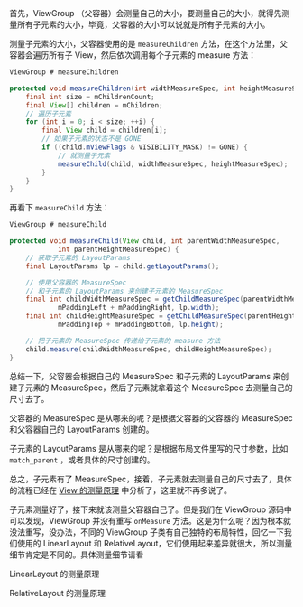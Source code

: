 首先，ViewGroup （父容器）会测量自己的大小，要测量自己的大小，就得先测量所有子元素的大小，毕竟，父容器的大小可以说就是所有子元素的大小。

测量子元素的大小，父容器使用的是 `measureChildren` 方法，在这个方法里，父容器会遍历所有子 View，然后依次调用每个子元素的 measure 方法：

```java
ViewGroup # measureChildren

protected void measureChildren(int widthMeasureSpec, int heightMeasureSpec) {
    final int size = mChildrenCount;
    final View[] children = mChildren;
    // 遍历子元素
    for (int i = 0; i < size; ++i) {
        final View child = children[i];
        // 如果子元素的状态不是 GONE
        if ((child.mViewFlags & VISIBILITY_MASK) != GONE) {
            // 就测量子元素
            measureChild(child, widthMeasureSpec, heightMeasureSpec);
        }
    }
}
```

再看下 `measureChild` 方法：

```java
ViewGroup # measureChild

protected void measureChild(View child, int parentWidthMeasureSpec,
            int parentHeightMeasureSpec) {
    // 获取子元素的 LayoutParams
    final LayoutParams lp = child.getLayoutParams();

    // 使用父容器的 MeasureSpec 
    // 和子元素的 LayoutParams 来创建子元素的 MeasureSpec 
    final int childWidthMeasureSpec = getChildMeasureSpec(parentWidthMeasureSpec,
            mPaddingLeft + mPaddingRight, lp.width);
    final int childHeightMeasureSpec = getChildMeasureSpec(parentHeightMeasureSpec,
            mPaddingTop + mPaddingBottom, lp.height);

    // 把子元素的 MeasureSpec 传递给子元素的 measure 方法
    child.measure(childWidthMeasureSpec, childHeightMeasureSpec);
}
```

总结一下，父容器会根据自己的 MeasureSpec 和子元素的 LayoutParams 来创建子元素的 MeasureSpec，然后子元素就拿着这个 MeasureSpec 去测量自己的尺寸去了。

父容器的 MeasureSpec 是从哪来的呢？是根据父容器的父容器的 MeasureSpec 和父容器自己的 LayoutParams 创建的。

子元素的 LayoutParams 是从哪来的呢？是根据布局文件里写的尺寸参数，比如 `match_parent` ，或者具体的尺寸创建的。

总之，子元素有了 MeasureSpec，接着，子元素就去测量自己的尺寸去了，具体的流程已经在 [View 的测量原理](https://github.com/shadowwingz/AndroidLife/blob/master/article/View%20%E7%9A%84%E6%B5%8B%E9%87%8F%E5%8E%9F%E7%90%86.md) 中分析了，这里就不再多说了。

子元素测量好了，接下来就该测量父容器自己了。但是我们在 ViewGroup 源码中可以发现，ViewGroup 并没有重写 `onMeasure` 方法。这是为什么呢？因为根本就没法重写，没办法，不同的 ViewGroup 子类有自己独特的布局特性，回忆一下我们使用的 LinearLayout 和 RelativeLayout，它们使用起来差异就很大，所以测量细节肯定是不同的。具体测量细节请看

LinearLayout 的测量原理

RelativeLayout 的测量原理